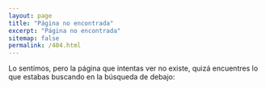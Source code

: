 ```yaml
---
layout: page
title: "Página no encontrada"
excerpt: "Página no encontrada"
sitemap: false
permalink: /404.html
---
```


Lo sentimos, pero la página que intentas ver no existe, quizá encuentres lo que estabas buscando en la búsqueda de debajo:

<script type="text/javascript">
  var GOOG_FIXURL_LANG = 'en';
  var GOOG_FIXURL_SITE = '{{ site.url }}'
</script>
<script type="text/javascript"
  src="//linkhelp.clients.google.com/tbproxy/lh/wm/fixurl.js">
</script>

<div style="height:100px;"></div>
